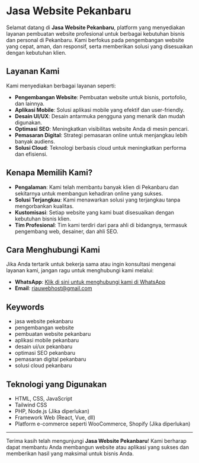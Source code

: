 # Jasa Website Pekanbaru

Selamat datang di **Jasa Website Pekanbaru**, platform yang menyediakan layanan pembuatan website profesional untuk berbagai kebutuhan bisnis dan personal di Pekanbaru. Kami berfokus pada pengembangan website yang cepat, aman, dan responsif, serta memberikan solusi yang disesuaikan dengan kebutuhan klien.

## Layanan Kami

Kami menyediakan berbagai layanan seperti:

- **Pengembangan Website**: Pembuatan website untuk bisnis, portofolio, dan lainnya.
- **Aplikasi Mobile**: Solusi aplikasi mobile yang efektif dan user-friendly.
- **Desain UI/UX**: Desain antarmuka pengguna yang menarik dan mudah digunakan.
- **Optimasi SEO**: Meningkatkan visibilitas website Anda di mesin pencari.
- **Pemasaran Digital**: Strategi pemasaran online untuk menjangkau lebih banyak audiens.
- **Solusi Cloud**: Teknologi berbasis cloud untuk meningkatkan performa dan efisiensi.

## Kenapa Memilih Kami?

- **Pengalaman**: Kami telah membantu banyak klien di Pekanbaru dan sekitarnya untuk membangun kehadiran online yang sukses.
- **Solusi Terjangkau**: Kami menawarkan solusi yang terjangkau tanpa mengorbankan kualitas.
- **Kustomisasi**: Setiap website yang kami buat disesuaikan dengan kebutuhan bisnis klien.
- **Tim Profesional**: Tim kami terdiri dari para ahli di bidangnya, termasuk pengembang web, desainer, dan ahli SEO.

## Cara Menghubungi Kami

Jika Anda tertarik untuk bekerja sama atau ingin konsultasi mengenai layanan kami, jangan ragu untuk menghubungi kami melalui:

- **WhatsApp**: [Klik di sini untuk menghubungi kami di WhatsApp](https://wa.me/6281365036634)
- **Email**: riauwebhost@gmail.com

## Keywords

- jasa website pekanbaru
- pengembangan website
- pembuatan website pekanbaru
- aplikasi mobile pekanbaru
- desain ui/ux pekanbaru
- optimasi SEO pekanbaru
- pemasaran digital pekanbaru
- solusi cloud pekanbaru

## Teknologi yang Digunakan

- HTML, CSS, JavaScript
- Tailwind CSS
- PHP, Node.js (Jika diperlukan)
- Framework Web (React, Vue, dll)
- Platform e-commerce seperti WooCommerce, Shopify (Jika diperlukan)

---

Terima kasih telah mengunjungi **Jasa Website Pekanbaru**! Kami berharap dapat membantu Anda membangun website atau aplikasi yang sukses dan memberikan hasil yang maksimal untuk bisnis Anda.

